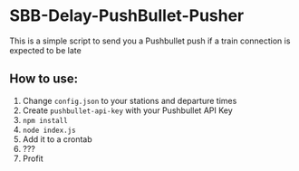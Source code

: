 # SBB-Delay-PushBullet-Pusher
This is a simple script to send you a Pushbullet push if a train connection is expected to be late

## How to use:
1. Change `config.json` to your stations and departure times
2. Create `pushbullet-api-key` with your Pushbullet API Key
4. `npm install`
5. `node index.js`
6. Add it to a crontab
7. ???
8. Profit
